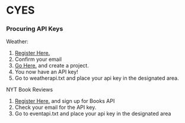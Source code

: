 # CYES

### Procuring API Keys
Weather: 
1. [Register Here.](http://api.wunderground.com/member/registration?mode=api_signup)
2. Confirm your email
3. [Go Here.](http://api.wunderground.com/weather/api/d/pricing.html) and create a project.
4. You now have an API key!
5. Go to weatherapi.txt and place your api key in the designated area.

NYT Book Reviews
1. [Register Here.](https://developer.nytimes.com/signup) and sign up for Books API
2. Check your email for the API key.
3. Go to eventapi.txt and place your api key in the designated area
